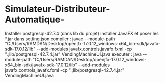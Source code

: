 # Simulateur-Distributeur-Automatique-


Installer postgresql-42.7.4 (dans lib du projet)
installer JavaFX et poser les *.jar dans setting.json
compiler : javac --module-path "C:/Users/RAMDAN/Desktop/openjfx-17.0.12_windows-x64_bin-sdk/javafx-sdk-17.0.12/lib" --add-modules javafx.controls,javafx.fxml -cp ".;lib/postgresql-42.7.4.jar" VendingMachineUI.java
executer : java --module-path "C:/Users/RAMDAN/Desktop/openjfx-17.0.12_windows-x64_bin-sdk/javafx-sdk-17.0.12/lib" --add-modules javafx.controls,javafx.fxml -cp ".;lib/postgresql-42.7.4.jar" VendingMachineUI.java
